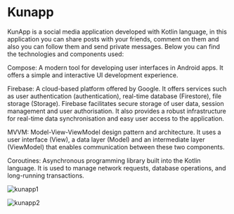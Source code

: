 # Kunapp
KunApp is a social media application developed with Kotlin language, in this application you can share posts with your friends, comment on them and also you can follow them and send private messages.
Below you can find the technologies and components used:

Compose: A modern tool for developing user interfaces in Android apps. It offers a simple and interactive UI development experience.

Firebase: A cloud-based platform offered by Google. It offers services such as user authentication (authentication), real-time database (Firestore), file storage (Storage). Firebase facilitates secure storage of user data, session management and user authorisation. It also provides a robust infrastructure for real-time data synchronisation and easy user access to the application.

MVVM: Model-View-ViewModel design pattern and architecture. It uses a user interface (View), a data layer (Model) and an intermediate layer (ViewModel) that enables communication between these two components.

Coroutines: Asynchronous programming library built into the Kotlin language. It is used to manage network requests, database operations, and long-running transactions.

![kunapp1](https://github.com/HakanAkduman/Kunapp/assets/118764511/50cedf3b-42d5-42fd-b13c-af4f5c325283)

![kunapp2](https://github.com/HakanAkduman/Kunapp/assets/118764511/0d705397-965c-4dc1-b62c-956bbe512e67)
